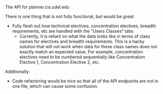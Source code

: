 The API for planner.cis.udel.edu

There is one thing that is not fully functional, but would be great:
  - Fully flesh out how technical electives, concentration electives, breadth requirements, etc are handled with the "Users Classes" tabs
    - Currently, it is reliant on what the data looks like in terms of class names for electives and breadth requirements. This is a hacky solution that will not work when data for these class names does not exactly match an expected value. For example, concentration electives need to be numbered sequentially like Concentration Elective 1, Concentration Elective 2, etc.

Additionally:
  - Code refactoring would be nice so that all of the API endpoints are not in one file, which can cause some confusion.
